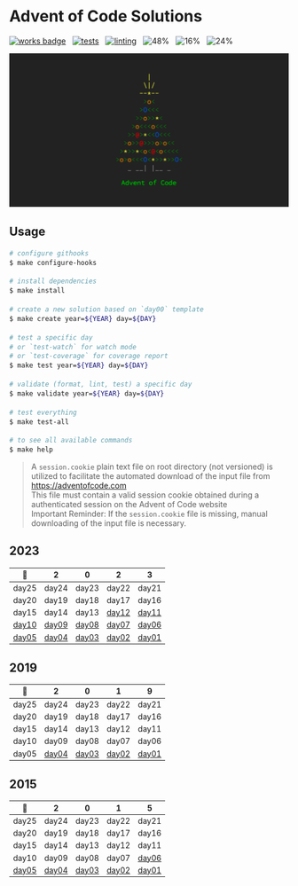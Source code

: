 # Advent of Code Solutions

[![works badge](https://cdn.jsdelivr.net/gh/nikku/works-on-my-machine@v0.2.0/badge.svg)](https://github.com/nikku/works-on-my-machine)
&nbsp;
[![tests](https://github.com/matheusaraujo/advent-of-code/actions/workflows/tests.yaml/badge.svg)](https://github.com/matheusaraujo/advent-of-code/actions/workflows/tests.yaml)
&nbsp;
[![linting](https://github.com/matheusaraujo/advent-of-code/actions/workflows/linting.yaml/badge.svg)](https://github.com/matheusaraujo/advent-of-code/actions/workflows/linting.yaml)
&nbsp;
![48%](https://progress-bar.dev/48?title=2023)
&nbsp;
![16%](https://progress-bar.dev/16?title=2019)
&nbsp;
![24%](https://progress-bar.dev/24?title=2015)

![AOC](docs/logo.png)

## Usage

```bash
# configure githooks
$ make configure-hooks

# install dependencies
$ make install

# create a new solution based on `day00` template
$ make create year=${YEAR} day=${DAY}

# test a specific day
# or `test-watch` for watch mode
# or `test-coverage` for coverage report
$ make test year=${YEAR} day=${DAY}

# validate (format, lint, test) a specific day
$ make validate year=${YEAR} day=${DAY}

# test everything
$ make test-all

# to see all available commands
$ make help
```

> A `session.cookie` plain text file on root directory (not versioned) is utilized to facilitate the automated download of the input file from https://adventofcode.com <br>
> This file must contain a valid session cookie obtained during a authenticated session on the Advent of Code website <br>
> Important Reminder: If the `session.cookie` file is missing, manual downloading of the input file is necessary.

## 2023

|   :christmas_tree:    |           2           |           0           |           2           |           3           |
| :-------------------: | :-------------------: | :-------------------: | :-------------------: | :-------------------: |
|         day25         |         day24         |         day23         |         day22         |         day21         |
|         day20         |         day19         |         day18         |         day17         |         day16         |
|         day15         |         day14         |         day13         | [day12](/2023/day12)  | [day11](/2023/day11/) |
| [day10](/2023/day10/) | [day09](/2023/day09/) | [day08](/2023/day08)  | [day07](/2023/day07/) | [day06](/2023/day06/) |
| [day05](/2023/day05/) | [day04](/2023/day04/) | [day03](/2023/day03/) | [day02](/2023/day02/) | [day01](/2023/day01/) |

## 2019

| :christmas_tree: |          2           |          0           |          1           |           9           |
| :--------------: | :------------------: | :------------------: | :------------------: | :-------------------: |
|      day25       |        day24         |        day23         |        day22         |         day21         |
|      day20       |        day19         |        day18         |        day17         |         day16         |
|      day15       |        day14         |        day13         |        day12         |         day11         |
|      day10       |        day09         |        day08         |        day07         |         day06         |
|      day05       | [day04](2019/day04/) | [day03](2019/day03/) | [day02](/2019/day02) | [day01](/2019/day01/) |

## 2015

|   :christmas_tree:    |           2           |           0           |           1           |           5           |
| :-------------------: | :-------------------: | :-------------------: | :-------------------: | :-------------------: |
|         day25         |         day24         |         day23         |         day22         |         day21         |
|         day20         |         day19         |         day18         |         day17         |         day16         |
|         day15         |         day14         |         day13         |         day12         |         day11         |
|         day10         |         day09         |         day08         |         day07         | [day06](/2015/day06/) |
| [day05](/2015/day05/) | [day04](/2015/day04/) | [day03](/2015/day03/) | [day02](/2015/day02/) | [day01](/2015/day01/) |
